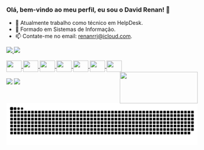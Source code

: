 ### Olá, bem-vindo ao meu perfil, eu sou o David Renan! 👋

- 🔭 Atualmente trabalho como técnico em HelpDesk.
- 🌱 Formado em Sistemas de Informação.
- 📫 Contate-me no email: renanrrj@icloud.com.

<div>
  <a href="https://github.com/renanrrj">
  <img height="180em"src="https://github-readme-stats.vercel.app/api?username=renanrrj&show_icons=true&theme=dark&include_all_commits=true&count_private=true"/>
  <img height="180em" src="https://github-readme-stats.vercel.app/api/top-langs/?username=renanrrj&layout=compact&langs_count=16&theme=dark"/>
</div>
  
  <div style="display: inline_block"><br> <!--Ícones das linguagens-->
  <img align="center" height="30" width="40" src="https://cdn.jsdelivr.net/gh/devicons/devicon/icons/csharp/csharp-original.svg" />
  <img align="center" height="30" width="40" src="https://cdn.jsdelivr.net/gh/devicons/devicon/icons/dotnetcore/dotnetcore-original.svg" />    
  <img align="center" height="30" width="40" src="https://cdn.jsdelivr.net/gh/devicons/devicon/icons/microsoftsqlserver/microsoftsqlserver-plain-wordmark.svg" />         
  <img align="center" height="30" width="40" src="https://cdn.jsdelivr.net/gh/devicons/devicon/icons/javascript/javascript-original.svg" />
  <img align="center" height="30" width="40"  src="https://cdn.jsdelivr.net/gh/devicons/devicon/icons/html5/html5-original.svg" />
  <img align="center" height="30" width="40" src="https://cdn.jsdelivr.net/gh/devicons/devicon/icons/css3/css3-original.svg" />
  <img align="center" height="30" width="40" src="https://cdn.jsdelivr.net/gh/devicons/devicon/icons/mysql/mysql-plain.svg" />            
  <img align="right" height="83" width="205" src="https://i.ibb.co/CPq7GRj/5e9.gif"/>  
</div>  
  
<br>
  
 <div> 
  <!--Links de contato -->
   <a href="https://www.linkedin.com/in/david-renan-0154491ab/"  target="_blank"><img src="https://img.shields.io/badge/-LinkedIn-%230077B5?style=for-the-badge&logo=linkedin&logoColor=white" target="_blank"></a>
  <a href = "mailto:renanrrj@icloud.com"><img src="https://img.shields.io/badge/mac%20os-000000?style=for-the-badge&logo=apple&logoColor=white" target="_blank"></a>     
</div>

 ![Snake animation](https://github.com/renanrrj/renanrrj/blob/output/github-contribution-grid-snake.svg)
  
